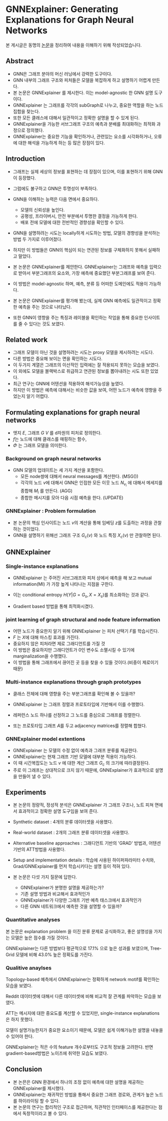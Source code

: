 # GNNExplainer: Generating Explanations for Graph Neural Networks
본 게시글은 동명의 [논문](https://arxiv.org/abs/1903.03894)을 정리하여 내용을 이해하기 위해 작성되었습니다.



## Abstract

- GNN은 그래프 분야의 머신 러닝에서 강력한 도구이다.
- GNN 내부의 그래프 구조와 피처들은 모델을 복잡하게 하고 설명하기 어렵게 만든다.
- 본 논문은 GNNExplainer 를 제시한다. 이는 model-agnostic 한 GNN 설명 도구이다.
- GNNExplainer 는 그래프를 각각의 subGraph로 나누고, 중요한 역할을 하는 노드집합을 찾는다.
- 또한 모든 클래스에 대해서 일관적이고 정확한 설명을 할 수 있게 된다.
- GNNExplainer을 가능한 서브그래프 구조의 예측과 분배를 최대화하는 최적화 과정으로 정의했다.
- GNNExplainer는 중요한 기능을 확인하거나, 관련있는 요소를 시각화하거나, 오류에 대한 해석을 가능하게 하는 등 많은 장점이 있다.



## Introduction

- 그래프는 실제 세상의 정보를 표현하는 데 장점이 있으며, 이를 표현하기 위해 GNN이 등장했다.
- 그럼에도 불구하고 GNN은 투명성이 부족하다.
- GNN을 이해하는 능력은 다음 면에서 중요하다.
  - 모델의 신뢰성을 높인다.
  - 공평성, 프라이버시, 안전 부분에서 투명한 결정을 가능하게 한다.
  - 배포 전에 모델에 대한 전반적인 경향성을 확인할 수 있다.
- GNN을 설명하려는 시도는 locally하게 시도하는 방법, 모델의 경향성을 분석하는 방법 두 가지로 이루어졌다.
- 하지만 이 방법들은 GNN의 핵심이 되는 연관된 정보를 구체화하지 못해서 실패하고 말았다.



- 본 논문은 GNNExplainer를 제안한다. GNNExplainer는 그래프와 예측을 입력으로 받아서 부분그래프의 요소와, 가장 예측에 중요했던 부분그래프를 보여 준다.
- 이 방법은 model-agnostic 하며, 예측, 분류 등 어떠한 도메인에도 적용이 가능하다.
- 본 논문은 GNNExplainer를 평가해 봤는데, 실제 GNN 예측에도 일관적이고 정확한 예측을 주는 것으로 나타났다.
- 또한 GNN이 영향을 주는 특징과 레이블을 확인하는 작업을 통해 중요한 인사이트를 줄 수 있다는 것도 보였다.



## Related work

- 그래프 모델이 아닌 것을 설명하려는 시도는 proxy 모델을 제시하려는 시도다.
- 다른 방법은 중요해 보이는 면을 확인하는 시도다.
- 이 두가지 계열은 그래프의 이산적인 입력에는 잘 적용되지 못하는 모습을 보였다.
- 이 외에도 모델을 블랙박스로 취급하고 연관된 정보를 뽑아내려는 시도 또한 있었다.
- 최근 연구는 GNN에 어텐션을 적용하여 해석가능성을 높였다.
- 하지만 이 방법은 예측에 대해서는 비슷한 값을 보여, 어떤 노드가 예측에 영향을 주었는지 알기 어렵다.





## Formulating explanations for graph neural networks

- 엣지 $E$, 그래프 $G$ $V$ 를 d차원의 피처로 정의한다.
- $f$는 노드에 대해 클래스를 매핑하는 함수,
- $\Phi$ 는 그래프 모델을 의미한다.

### Background on graph neural networks

- GNN 모델의 업데이트는 세 가지 계산을 포함한다.
  - 모든 node쌍에 대해서 neural messages를 계산한다. (MSG())
  - 각각의 노드 $v$에 대해서 GNN은 인접한 모든 이웃 노드 $N_{v_{i}}$ 에 대해서 메세지를 종합해 $M_i$ 를 만든다. (AGG)
  - 종합한 메시지를 모아 다음 시점 예측을 한다. (UPDATE)



### GNNExplainer : Problem formulation

- 본 논문의 핵심 인사이트는 노드 $v$의 계산을 통해 임베딩 $z$를 도출하는 과정을 관찰하는 것이었다.
- GNN을 설명하기 위해선 그래프 구조 $G_c (v)$ 와 노드 특징 $X_c (v)$ 만 관찰하면 된다.





## GNNExplainer


### Single-instance explanations

- GNNExplainer 는 주어진 서브그래프와 피처 상에서 예측을 해 보고 mutual information(MI) 가 가장 높게 나타나는 지점을 구한다.

- 이는 conditional entropy $H(Y|G = G_s , X = X_s)$를 최소화하는 것과 같다.
- Gradient based 방법을 통해 최적화시켰다.



### joint learning of graph structural and node feature information

- 어떤 노드가 중요한지 알기 위해 GNNExplainer 는 피처 선택기 $F$를 학습시킨다.
- $F$ 는 $X$에 대해 마스킹 효과를 가진다. 
- 중요하지 않은 피처라면 제로 그래디언트를 가질 것
- 이 방법은 중요하지만 그래디언트가 0인 변수도 소멸시킬 수 있기에 marginalization을 수행했다.
- 이 방법을 통해 그래프에서 끊어진 곳 등을 찾을 수 있들 것이다.(비중이 제로이기 때문)



### Multi-instance explanations through graph prototypes

- 클래스 전체에 대해 영향을 주는 부분그래프를 확인해 볼 수 있을까?

- GNNExplainer 는 그래프 정렬과 프로토타입에 기반해서 이를 수행했다.

- 레퍼런스 노드 하나를 선정하고 그 노드를 중심으로 그래프를 정렬한다.

- 또는 프로토타입 그래프 $A$를 두고 adjacency matrices를 정렬해 합쳤다.




### GNNExplainer model extentions

- GNNExplainer 는 모델의 수정 없이 예측과 그래프 분류를 제공한다.
- GNNExplainer는 현재 그래프 기반 모델에 대부분 적용이 가능하다.
- 이 때 시간복잡도는 노드 $v$ 에 대한 계산 그래프 $G_c$ 의 크기에 따라결정된다.
- 주로 이 그래프는 상대적으로 크지 않기 때문에, GNNExplainer가 효과적으로 설명을 만들어 낼 수 있다.



## Experiments

- 본 논문의 정량적, 정성적 분석은 GNNExplainer 가 그래프 구조나, 노트 피쳐 면에서 효과적이고 정확한 설명 도구임을 보여 준다.

- Synthetic dataset : 4개의 분류 데이터셋을 사용했다.
- Real-world dataset : 2개의 그래프 분류 데이터셋을 사용했다.
- Alternative baseline approaches : 그래디언트 기반의 'GRAD' 방법과, 어텐션 기반의 ATT방법을 사용했다.
- Setup and implementation details : 학습에 사용된 하이퍼파라미터 수치와, Grad/GNNExplainer를 먼저 학습시키다는 설명 등이 적혀 있다.
- 본 논문은 다섯 가지 질문에 답한다.
  - GNNExplainer가 분명한 설명을 제공하는가?
  - 기존 설명 방법과 비교해서 효과적인가
  - GNNExplainer가 다양한 그래프 기반 예측 태스크에서 효과적인가
  - 다른 GNN 네트워크에서 예측한 것을 설명할 수 있을까?



### Quantitative analyses

본 논문은 explanation problem 을 이진 분류 문제로 공식화하고, 좋은 설명성을 가지는 모델은 높은 점수를 가질 것이다.

GNNExplainer는 다른 방법보다 평균적으로 17.1% 으로 높은 성과를 보였으며, Tree-Grid 모델에 비해 43.0% 높은 정확도를 가진다.



### Qualitive anaylses

Topology-based 예측에서 GNNExplainer는 정확하게 network motif를 확인하는 모습을 보였다.

Reddit 데이터셋에 대해서 다른 데이터셋에 비해 비교적 잘 관계를 파악하는 모습을 보였다.

ATT는 메시지에 대한 중요도를 계산할 수 있었지만, single-instance explanations은 하지 못했다.

모델이 설명가능한지가 중요한 요소이기 때문에, 모델은 쉽게 이해가능한 설명을 내놓을 수 있어야 한다.

GNNExplainer는 적은 수의 feature 개수로부터도 구조적 정보들 고려한다. 반면 gradient-based방법은 노이즈에 취약한 모습도 보였다.





## Conclusion

- 본 논믄은 GNN 환경에서 하나의 조정 없이 예측에 대한 설명을 제공하는 GNNExplainer를 제시했다.
- GNNExplainer는 재귀적인 방법을 통해서 중요한 그래프 경로와, 관계가 높은 노드를 하이라이팅 할 수 있다.
- 본 논문의 연구는 합리적인 구조로 접근하며, 직관적인 인터페이스를 제공한다는 점에서 독창적이라고 볼 수 있다.

